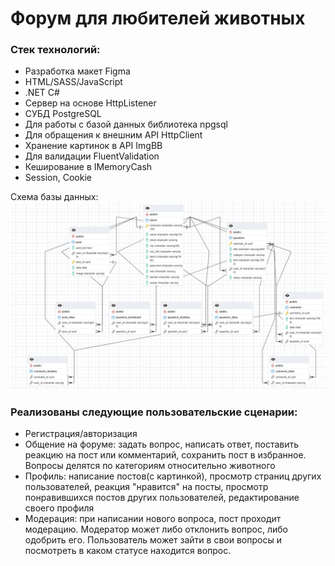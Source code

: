 <h1>Форум для любителей животных</h1>

<h3>Стек технологий:</h3>
<ul>
<li>Разработка макет Figma</li>
<li>HTML/SASS/JavaScript</li>
<li>.NET C#</li>
<li>Сервер на основе HttpListener</li>
<li>СУБД PostgreSQL</li>
<li>Для работы с базой данных библиотека npgsql</li>
<li>Для обращения к внешним API HttpClient</li>
<li>Хранение картинок в API ImgBB</li>
<li>Для валидации FluentValidation</li>
<li>Кеширование в IMemoryCash</li>
<li>Session, Cookie</li>
</ul>

Схема базы данных:
<img src="WebServer/SemestrWork/images/img.png">

<h3>Реализованы следующие пользовательские сценарии:</h3>
<ul>
<li>Регистрация/авторизация</li>
<li>Общение на форуме: задать вопрос, написать ответ, поставить реакцию на пост или комментарий, сохранить пост в избранное. Вопросы делятся по категориям относительно животного</li>
<li>Профиль: написание постов(с картинкой), просмотр страниц других пользователей, реакция "нравится" на посты, просмотр понравившихся постов других пользователей, редактирование своего профиля</li>
<li>Модерация: при написании нового вопроса, пост проходит модерацию. Модератор может либо отклонить вопрос, либо одобрить его. Пользователь может зайти в свои вопросы и посмотреть в каком статусе находится вопрос.</li>
</ul>
